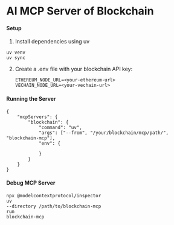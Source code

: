 
# AI MCP Server of Blockchain

#### Setup

1. Install dependencies using uv

```
uv venv
uv sync
```

2. Create a .env file with your blockchain API key:

   ```
   ETHEREUM_NODE_URL=<your-ethereum-url>
   VECHAIN_NODE_URL=<your-vechain-url>
   ```

#### Running the Server

```
{
    "mcpServers": {
        "blockchain": {
            "command": "uv",
            "args": ["--from", "/your/blockchain/mcp/path/", "blockchain-mcp"],
            "env": {
          
            }
        }
    }
}
```

#### Debug MCP Server

```
npx @modelcontextprotocol/inspector
uv
--directory /path/to/blockchain-mcp
run
blockchain-mcp
```

